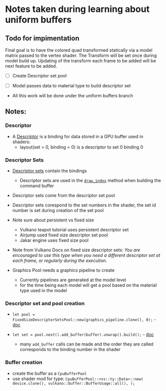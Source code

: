 # Notes taken during learning about uniform buffers

## Todo for impimentation
Final goal is to have the colored quad transformed statically via a model matrix passed to the vertex shader. The Transform will be set once during model build up. Updating of the transform each frame to be added will be next feature to be added.

- [ ] Create Descriptor set pool
- [ ] Model passes data to material type to build descriptor set



* All this work will be done under the uniform buffers branch

## Notes:
### Descriptor
* A [Descriptor][1] is a binding for data stored in a GPU buffer used in shaders:
    * layout(set = 0, binding = 0) is a descriptor to set 0 binding 0

### Descriptor Sets
* [Descriptor sets][2] contain the bindings
    * Descriptor sets are used in the [`draw_index`][3] method when building the command buffer
* Descriptor sets come from the descriptor set pool
* Descriptor sets corespond to the set numbers in the shader, the set id number is set during creation of the set pool
* Note sure about persistent vs fixed size
    * Vulkano teapot tutorial uses persistent descriptor set
    * Airjump used fixed size descriptor set pool 
    * Jakar engine uses fixed size pool

* Note from Vulkano Docs on fixed size descriptor sets: _You are encouraged to use this type when you need a different descriptor set at each frame, or regularly during the execution._
* Graphics Pool needs a graphics pipeline to create
    * Currently pipelines are generated at the model level
    * for the time being each model will get a pool based on the material type used in the model


### Descriptor set and pool creation
* `let pool = FixedSizeDescriptorSetsPool::new(graphics_pipeline.clone(), 0);` - [doc][4]

* `let set = pool.next().add_buffer(buffer).unwrap().build();` - [doc][5]
    * many `add_buffer` calls can be made and the order they are called corresponds to the binding number in the shader

### Buffer creation
* create the buffer as a `CpuBufferPool`
* use shader mod for type: `CpuBufferPool::<vs::ty::Data>::new(
        device.clone(),
        vulkano::buffer::BufferUsage::all(),
    );`

[1]: https://docs.rs/vulkano/0.10.0/vulkano/descriptor/index.html
[2]: https://docs.rs/vulkano/0.10.0/vulkano/descriptor/descriptor_set/index.html
[3]: https://docs.rs/vulkano/0.10.0/vulkano/command_buffer/struct.AutoCommandBufferBuilder.html#method.draw_indexed
[4]: https://docs.rs/vulkano/0.10.0/vulkano/descriptor/descriptor_set/struct.FixedSizeDescriptorSetsPool.html#method.new
[5]: https://docs.rs/vulkano/0.10.0/vulkano/descriptor/descriptor_set/struct.FixedSizeDescriptorSetBuilder.html